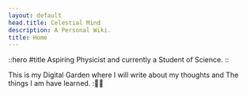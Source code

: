 ```yaml
---
layout: default
head.title: Celestial Mind
description: A Personal Wiki.
title: Home
---
```

::hero
#title
Aspiring Physicist and currently a Student of Science.
::

This is my Digital Garden where I will write about my thoughts and The things I am have learned. :🦸‍♂️
